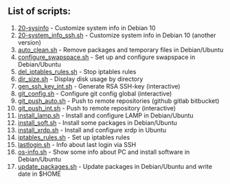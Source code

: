 ## List of scripts:
1. [20-sysinfo](https://github.com/zuwarskej/bash-scripts/blob/main/20-sysinfo) - Customize system info in Debian 10
2. [20-system_info_ssh.sh](https://github.com/zuwarskej/bash-scripts/blob/main/20-system_info_ssh.sh) - Customize system info in Debian 10 (another version)
3. [auto_clean.sh](https://github.com/zuwarskej/bash-scripts/blob/main/auto_clean.sh) - Remove packages and temporary files in Debian/Ubuntu
4. [configure_swapspace.sh](https://github.com/zuwarskej/bash-scripts/blob/main/configure_swapspace.sh) - Set up and configure swapspace in Debian/Ubuntu
5. [del_iptables_rules.sh](https://github.com/zuwarskej/bash-scripts/blob/main/del_iptables_rules.sh) - Stop iptables rules
6. [dir_size.sh](https://github.com/zuwarskej/bash-scripts/blob/main/dir_size.sh) - Display disk usage by directory
7. [gen_ssh_key_int.sh](https://github.com/zuwarskej/bash-scripts/blob/main/gen_ssh_key_int.sh) - Generate RSA SSH-key (interactive)
8. [git_config.sh](https://github.com/zuwarskej/bash-scripts/blob/main/git_config.sh) - Configure git config global (interactive)
9. [git_push_auto.sh](https://github.com/zuwarskej/bash-scripts/blob/main/git_push_auto.sh) - Push to remote repositories (github gitlab bitbucket)
10. [git_push_int.sh](https://github.com/zuwarskej/bash-scripts/blob/main/git_push_int.sh) - Push to remote repository (interactive)
11. [install_lamp.sh](https://github.com/zuwarskej/bash-scripts/blob/main/install_lamp.sh) - Install and configure LAMP in Debian/Ubuntu
12. [install_soft.sh](https://github.com/zuwarskej/bash-scripts/blob/main/install_soft.sh) - Install some packages in Debian/Ubuntu
13. [install_xrdp.sh](https://github.com/zuwarskej/bash-scripts/blob/main/install_xrdp.sh) - Install and configure xrdp in Ubuntu
14. [iptables_rules.sh](https://github.com/zuwarskej/bash-scripts/blob/main/iptables_rules.sh) - Set up iptables rules
15. [lastlogin.sh](https://github.com/zuwarskej/bash-scripts/blob/main/lastlogin.sh) - Info about last login via SSH
16. [os-info.sh](https://github.com/zuwarskej/bash-scripts/blob/main/os-info.sh) - Show some info about PC and install software in Debian/Ubuntu
17. [update_packages.sh](https://github.com/zuwarskej/bash-scripts/blob/main/update_packages.sh) - Update packages in Debian/Ubuntu and write date in $HOME